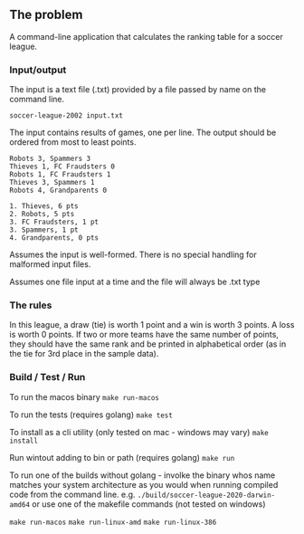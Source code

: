 ## The problem

A command-line application that calculates the ranking table for a soccer league.

### Input/output

The input is a text file (.txt) provided by a file passed by name on the command line. 

`soccer-league-2002 input.txt`

The input contains results of games, one per line. The output should be ordered from most to least points.

```
Robots 3, Spammers 3
Thieves 1, FC Fraudsters 0
Robots 1, FC Fraudsters 1
Thieves 3, Spammers 1
Robots 4, Grandparents 0
```

```
1. Thieves, 6 pts
2. Robots, 5 pts
3. FC Fraudsters, 1 pt
3. Spammers, 1 pt
4. Grandparents, 0 pts
```

Assumes the input is well-formed. There is no special handling for malformed input files.

Assumes one file input at a time and the file will always be .txt type

### The rules

In this league, a draw (tie) is worth 1 point and a win is worth 3 points. A
loss is worth 0 points. If two or more teams have the same number of points,
they should have the same rank and be printed in alphabetical order (as in the
tie for 3rd place in the sample data).

### Build / Test / Run

To run the macos binary `make run-macos`

To run the tests (requires golang) `make test`

To install as a cli utility (only tested on mac - windows may vary) `make install`

Run wintout adding to bin or path (requires golang) `make run`

To run one of the builds without golang - involke the binary whos name matches your system architecture as you would when running compiled code from the command line. e.g. `./build/soccer-league-2020-darwin-amd64` or use one of the makefile commands (not tested on windows) 

`make run-macos`
`make run-linux-amd`
`make run-linux-386`
